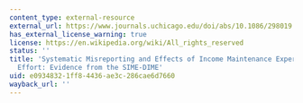 ```yaml
---
content_type: external-resource
external_url: https://www.journals.uchicago.edu/doi/abs/10.1086/298019
has_external_license_warning: true
license: https://en.wikipedia.org/wiki/All_rights_reserved
status: ''
title: 'Systematic Misreporting and Effects of Income Maintenance Experiments on Work
  Effort: Evidence from the SIME-DIME'
uid: e0934832-1ff8-4436-ae3c-286cae6d7660
wayback_url: ''
---
```

